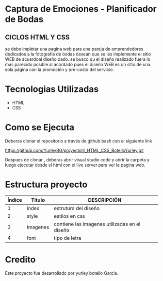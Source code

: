 # Captura de Emociones - Planificador de Bodas
## CICLOS HTML Y CSS

se debe impletar una pagina web  para una pareja de emprendedores  dedicados a la fotografia de bodas desean que se les implemente el sitio WEB de acuerdoal diseño dado.
se busco qu el diseño realizado fuera lo mas parecido posible al acordado pues el diseño WEB es un sitio de una sola página con la promoción y pre-costo del servicio.

# Tecnologias Utilizadas

+ HTML
+ CSS

# Como se Ejecuta

Deberas clonar el repositorio a través de github bash con el siguiente link

https://github.com/YurleyBG/proyectoIII_HTML_CSS_BotelloYurley.git

Despues de clonar , deberas abrir visual studio code y abrir la carpeta y luego ejecutar desde el html con el live server para ver la pagina web.

# Estructura proyecto

| Índice | Título | DESCRIPCIÓN|
|--|------|-----|
| 1 | index | estrutura del diseño|
| 2 | style|estilos en css|
| 3 | imagenes|contiene las imagenes utilizadas en el diseño|
| 4 | font|tipo de letra|

# Credito

Este proyecto fue desarrollado por yurley botello Garcia.


